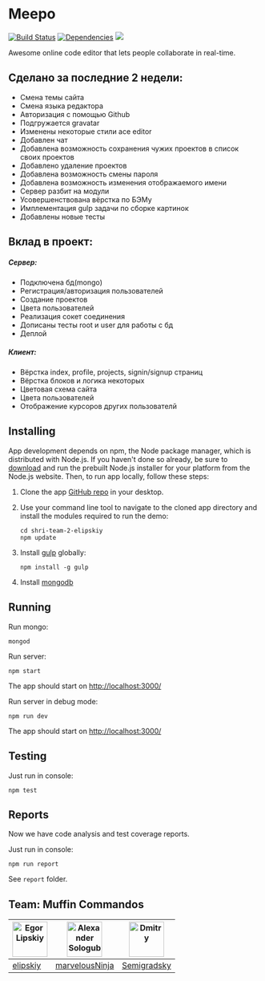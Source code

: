 # Meepo

[![Build Status](https://travis-ci.org/elipskiy/shri-team-2-elipskiy.svg?branch=master)](https://travis-ci.org/elipskiy/shri-team-2-elipskiy)
[![Dependencies](https://david-dm.org/elipskiy/shri-team-2-elipskiy.png)](https://david-dm.org/elipskiy/shri-team-2-elipskiy)
[![](https://reposs.herokuapp.com/?path=elipskiy/shri-team-2-elipskiy)](https://github.com/ruddfawcett/reposs)


Awesome online code editor that lets people collaborate in real-time.

## Сделано за последние 2 недели:

* Смена темы сайта
* Смена языка редактора
* Авторизация с помощью Github
* Подгружается gravatar
* Изменены некоторые стили ace editor
* Добавлен чат
* Добавлена возможность сохранения чужих проектов в список своих проектов
* Добавлено удаление проектов
* Добавлена возможность смены пароля
* Добавлена возможность изменения отображаемого имени
* Сервер разбит на модули
* Усовершенствована вёрстка по БЭМу
* Имплементация gulp задачи по сборке картинок
* Добавлены новые тесты

## Вклад в проект:

##### Сервер:
* Подключена бд(mongo)
* Регистрация/авторизация пользователей
* Создание проектов
* Цвета пользователей
* Реализация сокет соединения
* Дописаны тесты root и user для работы с бд
* Деплой

##### Клиент:
* Вёрстка index, profile, projects, signin/signup страниц
* Вёрстка блоков и логика некоторых
* Цветовая схема сайта
* Цвета пользователей
* Отображение курсоров других пользователй

## Installing

App development depends on npm, the Node package manager, which is distributed with Node.js. If you haven't done so already, be sure to [download](http://nodejs.org/download/) and run the prebuilt Node.js installer for your platform from the Node.js website. Then, to run app locally, follow these steps:

1. Clone the app [GitHub repo](https://github.com/elipskiy/shri-team-2-elipskiy) in your desktop.
2. Use your command line tool to navigate to the cloned app directory and install the modules required to run the demo:

   ```
   cd shri-team-2-elipskiy
   npm update
   ```

3. Install [gulp](http://gulpjs.com/) globally:

   ```
   npm install -g gulp
   ```

4. Install [mongodb](http://www.mongodb.org/downloads)

## Running

Run mongo:

```
mongod
```

Run server:

```
npm start
```

The app should start on [http://localhost:3000/](http://localhost:3000/)

Run server in debug mode:

```
npm run dev
```

The app should start on [http://localhost:3000/](http://localhost:3000/)

## Testing

Just run in console:
```
npm test
```


## Reports

Now we have code analysis and test coverage reports.

Just run in console:
```
npm run report
```
 See `report` folder.


## Team: Muffin Commandos

| <img alt="Egor Lipskiy" src="https://avatars1.githubusercontent.com/u/2931416?s=70" width="70"> | <img alt="Alexander Sologub" src="https://avatars0.githubusercontent.com/u/902788" width="70"> | <img alt="Dmitry" src="https://avatars1.githubusercontent.com/u/1198848?s=70" width="70"> |
|---|---|---|
| [elipskiy](https://github.com/elipskiy) | [marvelousNinja](https://github.com/marvelousNinja) | [Semigradsky](https://github.com/Semigradsky) |

